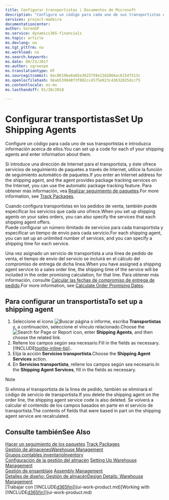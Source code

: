 ```yaml
---
title: Configurar transportistas | Documentos de Microsoft
description: "Configure un código para cada uno de sus transportistas e introduzca información acerca de ellos."
services: project-madeira
documentationcenter: 
author: SorenGP
ms.service: dynamics365-financials
ms.topic: article
ms.devlang: na
ms.tgt_pltfrm: na
ms.workload: na
ms.search.keywords: 
ms.date: 08/23/2017
ms.author: sgroespe
ms.translationtype: HT
ms.sourcegitcommit: bec0619be0a65e3625759e13d2866ac615d7513c
ms.openlocfilehash: b6ab539048f3f802cc4575e023c43632025dccf5
ms.contentlocale: es-mx
ms.lasthandoff: 01/30/2018

---
```

# <a name="set-up-shipping-agents"></a><span data-ttu-id="3911d-103">Configurar transportistas</span><span class="sxs-lookup"><span data-stu-id="3911d-103">Set Up Shipping Agents</span></span>
<span data-ttu-id="3911d-104">Configure un código para cada uno de sus transportistas e introduzca información acerca de ellos.</span><span class="sxs-lookup"><span data-stu-id="3911d-104">You can set up a code for each of your shipping agents and enter information about them.</span></span>  

<span data-ttu-id="3911d-105">Si introduce una dirección de Internet para el transportista, y éste ofrece servicios de seguimiento de paquetes a través de Internet, utilice la función de seguimiento automático de paquetes.</span><span class="sxs-lookup"><span data-stu-id="3911d-105">If you enter an Internet address for the shipping agent, and the agent provides package tracking services on the Internet, you can use the automatic package tracking feature.</span></span> <span data-ttu-id="3911d-106">Para obtener más información, vea [Realizar seguimiento de paquetes](sales-how-track-packages.md).</span><span class="sxs-lookup"><span data-stu-id="3911d-106">For more information, see [Track Packages](sales-how-track-packages.md).</span></span>

<span data-ttu-id="3911d-107">Cuando configura transportistas en los pedidos de venta, también puede especificar los servicios que cada uno ofrece.</span><span class="sxs-lookup"><span data-stu-id="3911d-107">When you set up shipping agents on your sales orders, you can also specify the services that each shipping agent offers.</span></span>  
<span data-ttu-id="3911d-108">Puede configurar un número ilimitado de servicios para cada transportista y especificar un tiempo de envío para cada servicio.</span><span class="sxs-lookup"><span data-stu-id="3911d-108">For each shipping agent, you can set up an unlimited number of services, and you can specify a shipping time for each service.</span></span>  

<span data-ttu-id="3911d-109">Una vez asignado un servicio de transportista a una línea de pedido de venta, el tiempo de envío del servicio se incluirá en el cálculo del compromiso de entrega de dicha línea.</span><span class="sxs-lookup"><span data-stu-id="3911d-109">When you have assigned a shipping agent service to a sales order line, the shipping time of the service will be included in the order promising calculation, for that line.</span></span> <span data-ttu-id="3911d-110">Para obtener más información, consulte [Calcular las fechas de compromiso de entrega de pedido](sales-how-to-calculate-order-promising-dates.md).</span><span class="sxs-lookup"><span data-stu-id="3911d-110">For more information, see [Calculate Order Promising Dates](sales-how-to-calculate-order-promising-dates.md).</span></span>

## <a name="to-set-up-a-shipping-agent"></a><span data-ttu-id="3911d-111">Para configurar un transportista</span><span class="sxs-lookup"><span data-stu-id="3911d-111">To set up a shipping agent</span></span>  
1.  <span data-ttu-id="3911d-112">Seleccione el icono ![Buscar página o informe](media/ui-search/search_small.png "icono Buscar página o informe"), escriba **Transportistas** y, a continuación, seleccione el vínculo relacionado.</span><span class="sxs-lookup"><span data-stu-id="3911d-112">Choose the ![Search for Page or Report](media/ui-search/search_small.png "Search for Page or Report icon") icon, enter **Shipping Agents**, and then choose the related link.</span></span>  
2.  <span data-ttu-id="3911d-113">Rellene los campos según sea necesario.</span><span class="sxs-lookup"><span data-stu-id="3911d-113">Fill in the fields as necessary.</span></span> [!INCLUDE[tooltip-inline-tip](includes/tooltip-inline-tip_md.md)]<span data-ttu-id="3911d-114">.</span><span class="sxs-lookup"><span data-stu-id="3911d-114">.</span></span>  
3.  <span data-ttu-id="3911d-115">Elija la acción **Servicios transportista**.</span><span class="sxs-lookup"><span data-stu-id="3911d-115">Choose the **Shipping Agent Services** action.</span></span>
4. <span data-ttu-id="3911d-116">En **Servicios transportista**, rellene los campos según sea necesario.</span><span class="sxs-lookup"><span data-stu-id="3911d-116">In the **Shipping Agent Services**, fill in the fields as necessary.</span></span>

> [!NOTE]  
>  <span data-ttu-id="3911d-117">Si elimina el transportista de la línea de pedido, también se eliminará el código de servicio de transportista.</span><span class="sxs-lookup"><span data-stu-id="3911d-117">If you delete the shipping agent on the order line, the shipping agent service code is also deleted.</span></span> <span data-ttu-id="3911d-118">Se volverá a calcular el contenido de los campos basados en parte en el servicio de transportista.</span><span class="sxs-lookup"><span data-stu-id="3911d-118">The contents of fields that were based in part on the shipping agent service are recalculated.</span></span>  

## <a name="see-also"></a><span data-ttu-id="3911d-119">Consulte también</span><span class="sxs-lookup"><span data-stu-id="3911d-119">See Also</span></span>
<span data-ttu-id="3911d-120">[Hacer un seguimiento de los paquetes](sales-how-track-packages.md)  </span><span class="sxs-lookup"><span data-stu-id="3911d-120">[Track Packages](sales-how-track-packages.md)  </span></span>  
[<span data-ttu-id="3911d-121">Gestión de almacenes</span><span class="sxs-lookup"><span data-stu-id="3911d-121">Warehouse Management</span></span>](warehouse-manage-warehouse.md)  
[<span data-ttu-id="3911d-122">Grupos contables inventario</span><span class="sxs-lookup"><span data-stu-id="3911d-122">Inventory</span></span>](inventory-manage-inventory.md)  
<span data-ttu-id="3911d-123">[Configuración de la gestión del almacén](warehouse-setup-warehouse.md)   </span><span class="sxs-lookup"><span data-stu-id="3911d-123">[Setting Up Warehouse Management](warehouse-setup-warehouse.md)   </span></span>  
<span data-ttu-id="3911d-124">[Gestión de ensamblaje](assembly-assemble-items.md)  </span><span class="sxs-lookup"><span data-stu-id="3911d-124">[Assembly Management](assembly-assemble-items.md)  </span></span>  
[<span data-ttu-id="3911d-125">Detalles de diseño: Gestión de almacén</span><span class="sxs-lookup"><span data-stu-id="3911d-125">Design Details: Warehouse Management</span></span>](design-details-warehouse-management.md)  
<span data-ttu-id="3911d-126">[Trabajar con [!INCLUDE[d365fin](includes/d365fin_md.md)]](ui-work-product.md)</span><span class="sxs-lookup"><span data-stu-id="3911d-126">[Working with [!INCLUDE[d365fin](includes/d365fin_md.md)]](ui-work-product.md)</span></span>  

